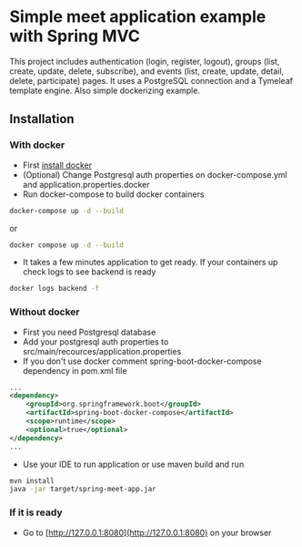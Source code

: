 # Simple meet application example with Spring MVC

This project includes authentication (login, register, logout), groups (list, create, update, delete, subscribe), and events (list, create, update, detail, delete, participate) pages. It uses a PostgreSQL connection and a Tymeleaf template engine.
Also simple dockerizing example.

## Installation

### With docker
- First [install docker](https://docs.docker.com/engine/install/)
- (Optional) Change Postgresql auth properties on docker-compose.yml and application.properties.docker
- Run docker-compose to build docker containers
```bash
docker-compose up -d --build
```
or
```bash
docker compose up -d --build
```
- It takes a few minutes application to get ready. If your containers up check logs to see backend is ready
```bash
docker logs backend -f 
```

### Without docker
- First you need Postgresql database
- Add your postgresql auth properties to src/main/recources/application.properties
- If you don't use docker comment spring-boot-docker-compose dependency in pom.xml file
```xml
...
<dependency>
	<groupId>org.springframework.boot</groupId>
	<artifactId>spring-boot-docker-compose</artifactId>
	<scope>runtime</scope>
	<optional>true</optional>
</dependency>
...
```
- Use your IDE to run application or use maven build and run

```bash
mvn install
java -jar target/spring-meet-app.jar
```

### If it is ready
- Go to [http://127.0.0.1:8080](http://127.0.0.1:8080) on your browser
